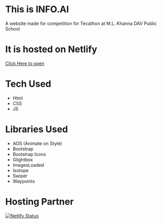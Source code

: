 # This is INFO.AI

A website made for competition for Tecathon at M.L. Khanna DAV Public School

# It is hosted on Netlify

[Click Here to open]("https://infoai-web.netlify.app")

# Tech Used

- Html
- CSS
- JS

# Libraries Used

- AOS (Animate on Style)
- Bootstrap
- Bootstrap Icons
- Glightbox
- ImagesLoaded
- Isotope
- Swiper
- Waypoints


# Hosting Partner

[![Netlify Status](https://api.netlify.com/api/v1/badges/afd5fc00-2138-4ebc-90ea-43374dd88fa9/deploy-status)](https://app.netlify.com/sites/infoai-web/deploys)